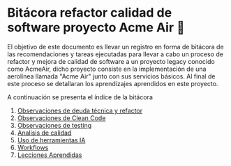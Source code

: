 # Bitácora refactor calidad de software proyecto Acme Air :rocket:

El objetivo de este documento es llevar un registro en forma de bitácora
de las recomendaciones y tareas ejecutadas para llevar a cabo un proceso
de refactor y mejora de calidad de software a un proyecto legacy
conocido como AcmeAir, dicho proyecto consiste en la implementación
de una aerolínea llamada "Acme Air" junto con sus servicios básicos.
Al final de este proceso se detallaran los aprendizajes aprendidos en este proyecto.


A continuación se presenta el índice de la bitácora

1. [Observaciones de deuda técnica y refactor](DeudaTecnica.md)
2. [Observaciones de Clean Code](CleanCode.md)
3. [Observaciones de testing](Testing.md)
4. [Analisis de calidad](QualityAnalysis.md)
5. [Uso de herramientas IA](HerramientasIA.md)
7. [Workflows](Workflows.md)
6. [Lecciones Aprendidas](LeccionesAprendidas.md)